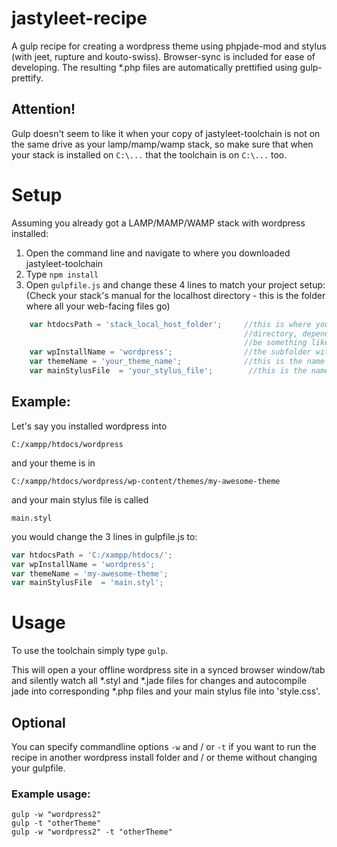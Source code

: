 # jastyleet-recipe
A gulp recipe for creating a wordpress theme using phpjade-mod and stylus (with jeet, rupture and kouto-swiss).
Browser-sync is included for ease of developing. The resulting *.php files are automatically prettified using
gulp-prettify.

## Attention!
Gulp doesn't seem to like it when your copy of jastyleet-toolchain is not on the same drive as your lamp/mamp/wamp stack,
so make sure that when your stack is installed on ```C:\...``` that the toolchain is on ```C:\...``` too.

# Setup

Assuming you already got a LAMP/MAMP/WAMP stack with wordpress installed:

1.  Open the command line and navigate to where you downloaded jastyleet-toolchain
2.  Type ```npm install```
2.  Open ```gulpfile.js``` and change these 4 lines to match your project setup:
    (Check your stack's manual for the localhost directory - this is the folder where all your web-facing files go)
  
```javascript
    var htdocsPath = 'stack_local_host_folder';     //this is where your lamp/mamp/wamp stack has it's localhost
                                                    //directory, depending on what stack you use it could
                                                    //be something like "C:/wamp/www/"
    var wpInstallName = 'wordpress';                //the subfolder within your 'htdocs' where wordpress is installed
    var themeName = 'your_theme_name';              //this is the name of your theme folder
    var mainStylusFile  = 'your_stylus_file';        //this is the name of your main stylus file
```
## Example:
Let's say you installed wordpress into

```
C:/xampp/htdocs/wordpress
```

and your theme is in

```
C:/xampp/htdocs/wordpress/wp-content/themes/my-awesome-theme
```
and your main stylus file is called 
```
main.styl
```
you would change the 3 lines in gulpfile.js to:
```javascript
var htdocsPath = 'C:/xampp/htdocs/';
var wpInstallName = 'wordpress';
var themeName = 'my-awesome-theme';
var mainStylusFile  = 'main.styl';
```

# Usage
To use the toolchain simply type ```gulp```.

This will open a your offline wordpress site in a synced browser window/tab and silently watch all *.styl and *.jade files
for changes and autocompile jade into corresponding *.php files and your main stylus file into 'style.css'.

## Optional
You can specify commandline options ```-w``` and / or ```-t```
if you want to run the recipe in another wordpress install folder and / or theme without changing your gulpfile.

### Example usage:
``` 
gulp -w "wordpress2"
gulp -t "otherTheme"
gulp -w "wordpress2" -t "otherTheme"
```

    


